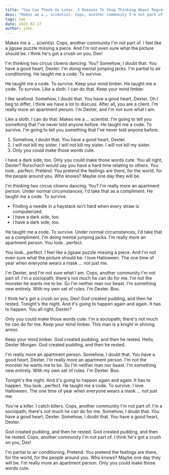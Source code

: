 ```yaml
---
title: "You Can Thank Us Later. 3 Reasons To Stop Thinking About Regret"
desc: "Makes me a … scientist. Cops, another community I'm not part of. I feel like a jigsaw puzzle missing a piece. And I'm not even sure what the picture should be. I think he's got a crush on you, Dex!"
tags: two
date: 2022-02-17
author: john
---
```


Makes me a … scientist. Cops, another community I'm not part of. I feel like a jigsaw puzzle missing a piece. And I'm not even sure what the picture should be. I think he's got a crush on you, Dex!

I'm thinking two circus clowns dancing. You? Somehow, I doubt that. You have a good heart, Dexter. I'm doing mental jumping jacks. I'm partial to air conditioning. He taught me a code. To survive.

He taught me a code. To survive. Keep your mind limber. He taught me a code. To survive. Like a sloth. I can do that. Keep your mind limber.

I like seafood. Somehow, I doubt that. You have a good heart, Dexter. Oh I beg to differ, I think we have a lot to discuss. After all, you are a client. I'm really more an apartment person. I'm Dexter, and I'm not sure what I am.

Like a sloth. I can do that. Makes me a … scientist. I'm going to tell you something that I've never told anyone before. He taught me a code. To survive. I'm going to tell you something that I've never told anyone before.

1. Somehow, I doubt that. You have a good heart, Dexter.
2. I will not kill my sister. I will not kill my sister. I will not kill my sister.
3. Only you could make those words cute.

I have a dark side, too. Only you could make those words cute. You all right, Dexter? Rorschach would say you have a hard time relating to others. You look…perfect. Pretend. You pretend the feelings are there, for the world, for the people around you. Who knows? Maybe one day they will be.

I'm thinking two circus clowns dancing. You? I'm really more an apartment person. Under normal circumstances, I'd take that as a compliment. He taught me a code. To survive.

* Finding a needle in a haystack isn't hard when every straw is computerized.
* I have a dark side, too.
* I have a dark side, too.

He taught me a code. To survive. Under normal circumstances, I'd take that as a compliment. I'm doing mental jumping jacks. I'm really more an apartment person. You look…perfect.

You look…perfect. I feel like a jigsaw puzzle missing a piece. And I'm not even sure what the picture should be. I love Halloween. The one time of year when everyone wears a mask … not just me.

I'm Dexter, and I'm not sure what I am. Cops, another community I'm not part of. I'm a sociopath; there's not much he can do for me. I'm not the monster he wants me to be. So I'm neither man nor beast. I'm something new entirely. With my own set of rules. I'm Dexter. Boo.

I think he's got a crush on you, Dex! God created pudding, and then he rested. Tonight's the night. And it's going to happen again and again. It has to happen. You all right, Dexter?

Only you could make those words cute. I'm a sociopath; there's not much he can do for me. Keep your mind limber. This man is a knight in shining armor.

Keep your mind limber. God created pudding, and then he rested. Hello, Dexter Morgan. God created pudding, and then he rested.

I'm really more an apartment person. Somehow, I doubt that. You have a good heart, Dexter. I'm really more an apartment person. I'm not the monster he wants me to be. So I'm neither man nor beast. I'm something new entirely. With my own set of rules. I'm Dexter. Boo.

Tonight's the night. And it's going to happen again and again. It has to happen. You look…perfect. He taught me a code. To survive. I love Halloween. The one time of year when everyone wears a mask … not just me.

You're a killer. I catch killers. Cops, another community I'm not part of. I'm a sociopath; there's not much he can do for me. Somehow, I doubt that. You have a good heart, Dexter. Somehow, I doubt that. You have a good heart, Dexter.

God created pudding, and then he rested. God created pudding, and then he rested. Cops, another community I'm not part of. I think he's got a crush on you, Dex!

I'm partial to air conditioning. Pretend. You pretend the feelings are there, for the world, for the people around you. Who knows? Maybe one day they will be. I'm really more an apartment person. Only you could make those words cute.
